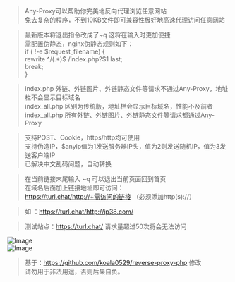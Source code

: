 > Any-Proxy可以帮助你完美地反向代理浏览任意网站  
> 免去复杂的程序，不到10KB文件即可兼容性极好地高速代理访问任意网站  
  
> 最新版本将退出指令改成了~q 这将在输入时更加便捷  
> 需配置伪静态，nginx伪静态规则如下：  
> if ( !-e $request_filename) {  
>     rewrite ^/(.*)$ /index.php?$1 last;  
>     break;  
> }  
  
> index.php 外链、外链图片、外链静态文件等请求不通过Any-Proxy，地址栏不会显示目标域名  
> index_all.php 区别为传统版，地址栏会显示目标域名，性能不及前者  
> index_all.php 所有外链、外链图片、外链静态文件等请求都通过Any-Proxy
  
> 支持POST、Cookie，https/http均可使用  
> 支持伪造IP，$anyip值为1发送服务器IP头，值为2则发送随机IP，值为3发送客户端IP  
> 已解决中文乱码问题，自动转换  
  
> 在当前链接末尾输入 ~q 可以退出当前页面回到首页  
> 在域名后面加上链接地址即可访问：  
> https://turl.chat/http://+需访问的链接 （必须添加http(s)://）  
  
> 如 ：https://turl.chat/http://ip38.com/  
  
> 测试站点：https://turl.chat/ 请求量超过50次将会无法访问  
  
  
![Image](https://p.pstatp.com/origin/fe81000376fc445be379)  
![Image](https://p.pstatp.com/origin/137b90001905c99862df3)  

> 基于：https://github.com/koala0529/reverse-proxy-php 修改  
> 请勿用于非法用途，否则后果自负。
